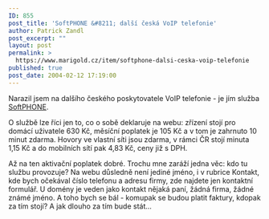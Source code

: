 ```yaml
---
ID: 855
post_title: 'SoftPHONE &#8211; další česká VoIP telefonie'
author: Patrick Zandl
post_excerpt: ""
layout: post
permalink: >
  https://www.marigold.cz/item/softphone-dalsi-ceska-voip-telefonie
published: true
post_date: 2004-02-12 17:19:00
---
```

<P>Narazil jsem na dalšího českého poskytovatele VoIP telefonie - je jím služba <A href="http://www.softphone.cz/" target=_blank>SoftPHONE</A>. </P>
<P>O službě lze říci jen to, co o sobě deklaruje na webu: zřízení stojí pro domácí uživatele 630 Kč, měsíční poplatek je 105 Kč a v tom je zahrnuto 10 minut zdarma. Hovory ve vlastní síti jsou zdarma, v rámci ČR stojí minuta 1,15 Kč a do mobilních sítí pak 4,83 Kč, ceny již s DPH. </P>
<P>Až na ten aktivační poplatek dobré. Trochu mne zaráží jedna věc: kdo tu službu provozuje? Na webu důsledně není jediné jméno, i v rubrice Kontakt, kde bych očekával číslo telefonu a adresu firmy, zde najdete jen kontaktní formulář. U domény je veden jako kontakt nějaká paní, žádná firma, žádné známé jméno. A toho bych se bál - komupak se budou platit faktury, kdopak za tím stojí? A jak dlouho za tím bude stát... </P>
